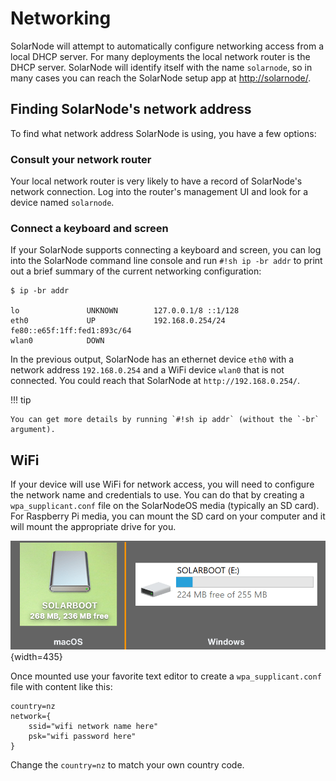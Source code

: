 # Networking

SolarNode will attempt to automatically configure networking access from a local DHCP server. For
many deployments the local network router is the DHCP server. SolarNode will identify itself with
the name `solarnode`, so in many cases you can reach the SolarNode setup app at <http://solarnode/>.

## Finding SolarNode's network address

To find what network address SolarNode is using, you have a few options:

### Consult your network router

Your local network router is very likely to have a record of SolarNode's network connection. Log
into the router's management UI and look for a device named `solarnode`.

### Connect a keyboard and screen

If your SolarNode supports connecting a keyboard and screen, you can log into the SolarNode command line
console and run `#!sh ip -br addr` to print out a brief summary of the current networking configuration:

```
$ ip -br addr

lo               UNKNOWN        127.0.0.1/8 ::1/128
eth0             UP             192.168.0.254/24 fe80::e65f:1ff:fed1:893c/64
wlan0            DOWN
```

In the previous output, SolarNode has an ethernet device `eth0` with a network address `192.168.0.254`
and a WiFi device `wlan0` that is not connected. You could reach that SolarNode at
`http://192.168.0.254/`.

!!! tip

	You can get more details by running `#!sh ip addr` (without the `-br` argument).

## WiFi

If your device will use WiFi for network access, you will need to configure the network name and credentials to use.
You can do that by creating a `wpa_supplicant.conf` file on the SolarNodeOS media (typically an SD card). For Raspberry Pi media, you can mount the SD card on your computer and it will mount the appropriate drive for you.

![macOS and Windows SOLARBOOT disk image icon](../images/users/os-solarboot-disk-icon.png){width=435}

Once mounted use your favorite text editor to create a `wpa_supplicant.conf` file with content like
this:

```
country=nz
network={
    ssid="wifi network name here"
    psk="wifi password here"
}
```

Change the `country=nz` to match your own country code.

